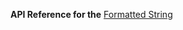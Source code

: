 
**API Reference for the** [Formatted String](http://docs.nativescript.org/api-reference/modules/_text_formatted_string_.html)